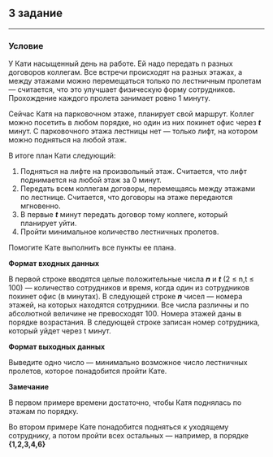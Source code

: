 ## 3 задание

---

### Условие

У Кати насыщенный день на работе. Ей надо передать n разных договоров коллегам.
Все встречи происходят на разных этажах, а между этажами можно перемещаться
только по лестничным пролетам — считается, что это улучшает физическую форму
сотрудников. Прохождение каждого пролета занимает ровно 1 минуту.

Сейчас Катя на парковочном этаже, планирует свой маршрут. Коллег можно посетить
в любом порядке, но один из них покинет офис через _**t**_ минут.
С парковочного этажа лестницы нет — только лифт, на котором можно подняться
на любой этаж.

В итоге план Кати следующий:

1. Подняться на лифте на произвольный этаж. Считается, что лифт поднимается
на любой этаж за 0 минут.
1. Передать всем коллегам договоры, перемещаясь между этажами по лестнице.
   Считается, что договоры на этаже передаются мгновенно.
1. В первые _**t**_ минут передать договор тому коллеге, который планирует
   уйти.
1. Пройти минимальное количество лестничных пролетов.

Помогите Кате выполнить все пункты ее плана.

**Формат входных данных**

В первой строке вводятся целые положительные числа _**n**_ и _**t**_
(2 ≤ n,t ≤ 100) — количество сотрудников и время, когда один из сотрудников
покинет офис (в минутах). В следующей строке _**n**_ чисел — номера этажей,
на которых находятся сотрудники. Все числа различны и по абсолютной величине
не превосходят 100. Номера этажей даны в порядке возрастания. В следующей
строке записан номер сотрудника, который уйдет через t минут.

**Формат выходных данных**

Выведите одно число — минимально возможное число лестничных пролетов, которое
понадобится пройти Кате.

**Замечание**

В первом примере времени достаточно, чтобы Катя поднялась по этажам по порядку.

Во втором примере Кате понадобится подняться к уходящему сотруднику, а потом
пройти всех остальных — например, в порядке **{1,2,3,4,6}**
